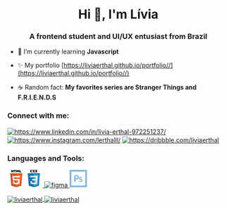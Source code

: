 <h1 align="center">Hi 👋, I'm Lívia</h1>
<h3 align="center">A frontend student and UI/UX entusiast from Brazil</h3>

- 🌈 I’m currently learning **Javascript**

- ✨ My portfolio [https://liviaerthal.github.io/portfolio//](https://liviaerthal.github.io/portfolio//)

- ☕️ Random fact: **My favorites series are Stranger Things and F.R.I.E.N.D.S**

<h3 align="left">Connect with me:</h3>
<p align="left">
<a href="https://linkedin.com/in/https://www.linkedin.com/in/lívia-erthal-972251237/" target="blank"><img align="center" src="https://raw.githubusercontent.com/rahuldkjain/github-profile-readme-generator/master/src/images/icons/Social/linked-in-alt.svg" alt="https://www.linkedin.com/in/lívia-erthal-972251237/" height="30" width="40" /></a>
<a href="https://instagram.com/https://www.instagram.com/lerthalll/" target="blank"><img align="center" src="https://raw.githubusercontent.com/rahuldkjain/github-profile-readme-generator/master/src/images/icons/Social/instagram.svg" alt="https://www.instagram.com/lerthalll/" height="30" width="40" /></a>
<a href="https://dribbble.com/https://dribbble.com/liviaerthal" target="blank"><img align="center" src="https://raw.githubusercontent.com/rahuldkjain/github-profile-readme-generator/master/src/images/icons/Social/dribbble.svg" alt="https://dribbble.com/liviaerthal" height="30" width="40" /></a>
</p>

<h3 align="left">Languages and Tools:</h3>
<p align="left"> <a href="https://www.w3schools.com/css/" target="_blank" rel="noreferrer"> <img src="https://raw.githubusercontent.com/devicons/devicon/master/icons/html5/html5-original-wordmark.svg" alt="html5" width="40" height="40"/><img src="https://raw.githubusercontent.com/devicons/devicon/master/icons/css3/css3-original-wordmark.svg" alt="css3" width="40" height="40"/> </a> <a href="https://www.figma.com/" target="_blank" rel="noreferrer"> <img src="https://www.vectorlogo.zone/logos/figma/figma-icon.svg" alt="figma" width="40" height="40"/> </a> <a href="https://www.w3.org/html/" target="_blank" rel="noreferrer">  </a> <a href="https://www.photoshop.com/en" target="_blank" rel="noreferrer"> <img src="https://raw.githubusercontent.com/devicons/devicon/master/icons/photoshop/photoshop-line.svg" alt="photoshop" width="40" height="40"/> </a> </p>

<a href="https://github.com/anuraghazra/github-readme-stats">
<img align="center" src="https://github-readme-stats.vercel.app/api/top-langs?username=liviaerthal&show_icons=true&locale=en&layout=compact&theme=tokyonight" alt="liviaerthal" />
</a>

<a href="https://github.com/anuraghazra/github-readme-stats">
<img align="center" src="https://github-readme-stats.vercel.app/api?username=liviaerthal&show_icons=true&locale=en&theme=tokyonight"alt="liviaerthal"/>
</a>





